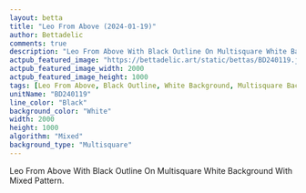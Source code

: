 ```yaml
---
layout: betta
title: "Leo From Above (2024-01-19)"
author: Bettadelic
comments: true
description: "Leo From Above With Black Outline On Multisquare White Background With Mixed Pattern."
actpub_featured_image: "https://bettadelic.art/static/bettas/BD240119.jpg"
actpub_featured_image_width: 2000
actpub_featured_image_height: 1000
tags: [Leo From Above, Black Outline, White Background, Multisquare Background Pattern, Mixed Pattern, January 2024]
unitName: "BD240119"
line_color: "Black"
background_color: "White"
width: 2000
height: 1000
algorithm: "Mixed"
background_type: "Multisquare"
---
```


Leo From Above With Black Outline On Multisquare White Background With Mixed Pattern.
